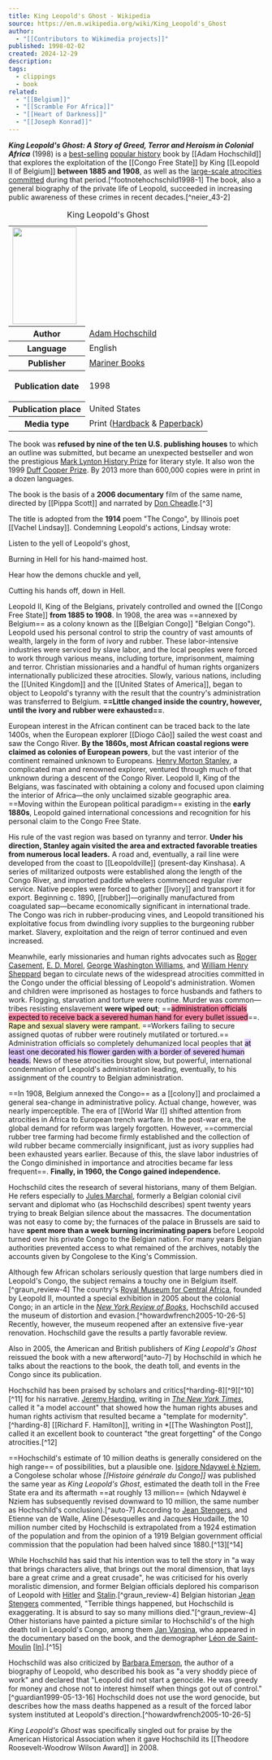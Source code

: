 ```yaml
---
title: King Leopold's Ghost - Wikipedia
source: https://en.m.wikipedia.org/wiki/King_Leopold's_Ghost
author:
  - "[[Contributors to Wikimedia projects]]"
published: 1998-02-02
created: 2024-12-29
description: 
tags:
  - clippings
  - book
related:
  - "[[Belgium]]"
  - "[[Scramble For Africa]]"
  - "[[Heart of Darkness]]"
  - "[[Joseph Konrad]]"
---
```

***King Leopold's Ghost: A Story of Greed, Terror and Heroism in Colonial Africa*** (1998) is a [best-selling](https://en.m.wikipedia.org/wiki/Best-selling "Best-selling") [popular history](https://en.m.wikipedia.org/wiki/Popular_history "Popular history") book by [[Adam Hochschild]] that explores the exploitation of the [[Congo Free State]] by King [[Leopold II of Belgium]]  **between 1885 and 1908**, as well as the [large-scale atrocities committed](https://en.m.wikipedia.org/wiki/Atrocities_in_the_Congo_Free_State "Atrocities in the Congo Free State") during that period.[^footnotehochschild1998-1] The book, also a general biography of the private life of Leopold, succeeded in increasing public awareness of these crimes in recent decades.[^neier_43-2]

<table><caption>King Leopold's Ghost<span></span></caption><tbody><tr><td colspan="2"><span><a href="https://en.m.wikipedia.org/wiki/File:King_Leopold%27s_Ghost_(Hochschild_book_-_cover_art).jpg"><img src="https://upload.wikimedia.org/wikipedia/en/b/b6/King_Leopold%27s_Ghost_%28Hochschild_book_-_cover_art%29.jpg" width="126" height="190"></a></span></td></tr><tr><th scope="row">Author</th><td><a href="https://en.m.wikipedia.org/wiki/Adam_Hochschild">Adam Hochschild</a></td></tr><tr><th scope="row">Language</th><td>English</td></tr><tr><th scope="row">Publisher</th><td><a href="https://en.m.wikipedia.org/wiki/Mariner_Books">Mariner Books</a></td></tr><tr><th scope="row"><p>Publication date</p></th><td>1998</td></tr><tr><th scope="row">Publication place</th><td>United States</td></tr><tr><th scope="row">Media&nbsp;type</th><td>Print (<a href="https://en.m.wikipedia.org/wiki/Hardcover">Hardback</a> &amp; <a href="https://en.m.wikipedia.org/wiki/Paperback">Paperback</a>)</td></tr></tbody></table>

The book was **refused by nine of the ten U.S. publishing houses** to which an outline was submitted, but became an unexpected bestseller and won the prestigious [Mark Lynton History Prize](https://en.m.wikipedia.org/wiki/Mark_Lynton_History_Prize "Mark Lynton History Prize") for literary style. It also won the 1999 [Duff Cooper Prize](https://en.m.wikipedia.org/wiki/Duff_Cooper_Prize "Duff Cooper Prize"). By 2013 more than 600,000 copies were in print in a dozen languages.

The book is the basis of a **2006 documentary** film of the same name, directed by [[Pippa Scott]] and narrated by [Don Cheadle](https://en.m.wikipedia.org/wiki/Don_Cheadle "Don Cheadle").[^3]

The title is adopted from the **1914** poem "The Congo", by Illinois poet [[Vachel Lindsay]]. Condemning Leopold's actions, Lindsay wrote:

Listen to the yell of Leopold's ghost,

Burning in Hell for his hand-maimed host.

Hear how the demons chuckle and yell,

Cutting his hands off, down in Hell.

Leopold II, King of the Belgians, privately controlled and owned the [[Congo Free State]] **from 1885 to 1908**. In 1908, the area was ==annexed by Belgium== as a colony known as the [[Belgian Congo]] "Belgian Congo"). Leopold used his personal control to strip the country of vast amounts of wealth, largely in the form of ivory and rubber. These labor-intensive industries were serviced by slave labor, and the local peoples were forced to work through various means, including torture, imprisonment, maiming and terror. Christian missionaries and a handful of human rights organizers internationally publicized these atrocities. Slowly, various nations, including the [[United Kingdom]] and the [[United States of America]], began to object to Leopold's tyranny with the result that the country's administration was transferred to Belgium. **==Little changed inside the country, however, until the ivory and rubber were exhausted==**.

European interest in the African continent can be traced back to the late 1400s, when the European explorer [[Diogo Cão]] sailed the west coast and saw the Congo River. **By the 1860s, most African coastal regions were claimed as colonies of European powers**, but the vast interior of the continent remained unknown to Europeans. [Henry Morton Stanley](https://en.m.wikipedia.org/wiki/Henry_Morton_Stanley "Henry Morton Stanley"), a complicated man and renowned explorer, ventured through much of that unknown during a descent of the Congo River. Leopold II, King of the Belgians, was fascinated with obtaining a colony and focused upon claiming the interior of Africa—the only unclaimed sizable geographic area. ==Moving within the European political paradigm== existing in the **early 1880s**, Leopold gained international concessions and recognition for his personal claim to the Congo Free State.

His rule of the vast region was based on tyranny and terror. **Under his direction, Stanley again visited the area and extracted favorable treaties from numerous local leaders.** A road and, eventually, a rail line were developed from the coast to [[Leopoldville]] (present-day Kinshasa). A series of militarized outposts were established along the length of the Congo River, and imported paddle wheelers commenced regular river service. Native peoples were forced to gather [[ivory]] and transport it for export. Beginning c. 1890, [[rubber]]—originally manufactured from coagulated sap—became economically significant in international trade. The Congo was rich in rubber-producing vines, and Leopold transitioned his exploitative focus from dwindling ivory supplies to the burgeoning rubber market. Slavery, exploitation and the reign of terror continued and even increased.

Meanwhile, early missionaries and human rights advocates such as [Roger Casement](https://en.m.wikipedia.org/wiki/Roger_Casement "Roger Casement"), [E. D. Morel](https://en.m.wikipedia.org/wiki/E._D._Morel "E. D. Morel"), [George Washington Williams](https://en.m.wikipedia.org/wiki/George_Washington_Williams "George Washington Williams"), and [William Henry Sheppard](https://en.m.wikipedia.org/wiki/William_Henry_Sheppard "William Henry Sheppard") began to circulate news of the widespread atrocities committed in the Congo under the official blessing of Leopold's administration. Women and children were imprisoned as hostages to force husbands and fathers to work. Flogging, starvation and torture were routine. 
Murder was common—tribes resisting enslavement **were wiped out**; ==<mark style="background: #FF5582A6;">administration officials expected to receive back a severed human hand for every bullet issued</mark>==.
<mark style="background: #FFF3A3A6;">Rape and sexual slavery were rampant. </mark>
==Workers failing to secure assigned quotas of rubber were routinely mutilated or tortured.==
Administration officials so completely dehumanized local peoples that <mark style="background: #D2B3FFA6;">at least one decorated his flower garden with a border of severed human heads.</mark> 
News of these atrocities brought slow, but powerful, international condemnation of Leopold's administration leading, eventually, to his assignment of the country to Belgian administration.

==In 1908, Belgium annexed the Congo== as a [[colony]] and proclaimed a general sea-change in administrative policy. Actual change, however, was nearly imperceptible. The era of [[World War I]] shifted attention from atrocities in Africa to European trench warfare. 
In the post-war era, the global demand for reform was largely forgotten. However, ==commercial rubber tree farming had become firmly established and the collection of wild rubber became commercially insignificant, just as ivory supplies had been exhausted years earlier. Because of this, the slave labor industries of the Congo diminished in importance and atrocities became far less frequent==.
**Finally, in 1960, the Congo gained independence.**

Hochschild cites the research of several historians, many of them Belgian. He refers especially to [Jules Marchal](https://en.m.wikipedia.org/wiki/Jules_Marchal "Jules Marchal"), formerly a Belgian colonial civil servant and diplomat who (as Hochschild describes) spent twenty years trying to break Belgian silence about the massacres. 
The documentation was not easy to come by; the furnaces of the palace in Brussels are said to have **spent more than a week burning incriminating papers** before Leopold turned over his private Congo to the Belgian nation. For many years Belgian authorities prevented access to what remained of the archives, notably the accounts given by Congolese to the King's Commission.

Although few African scholars seriously question that large numbers died in Leopold's Congo, the subject remains a touchy one in Belgium itself.[^graun_review-4] The country's [Royal Museum for Central Africa](https://en.m.wikipedia.org/wiki/Royal_Museum_for_Central_Africa "Royal Museum for Central Africa"), founded by Leopold II, mounted a special exhibition in 2005 about the colonial Congo; in an article in the *[New York Review of Books](https://en.m.wikipedia.org/wiki/New_York_Review_of_Books "New York Review of Books")*, Hochschild accused the museum of distortion and evasion.[^howardwfrench2005-10-26-5] Recently, however, the museum reopened after an extensive five-year renovation. Hochschild gave the results a partly favorable review.

Also in 2005, the American and British publishers of *King Leopold's Ghost* reissued the book with a new afterword[^auto-7] by Hochschild in which he talks about the reactions to the book, the death toll, and events in the Congo since its publication.

Hochschild has been praised by scholars and critics[^harding-8][^9][^10][^11] for his narrative. [Jeremy Harding](https://en.m.wikipedia.org/wiki/Jeremy_Harding "Jeremy Harding"), writing in *[The New York Times](https://en.m.wikipedia.org/wiki/The_New_York_Times "The New York Times")*, called it "a model account" that showed how the human rights abuses and human rights activism that resulted became a "template for modernity".[^harding-8] [[Richard F. Hamilton]], writing in *[[The Washington Post]], called it an excellent book to counteract "the great forgetting" of the Congo atrocities.[^12]

==Hochschild's estimate of 10 million deaths is generally considered on the high range== of possibilities, but a plausible one. [Isidore Ndaywel è Nziem](https://en.m.wikipedia.org/wiki/Isidore_Ndaywel_%C3%A8_Nziem "Isidore Ndaywel è Nziem"), a Congolese scholar whose *[[Histoire générale du Congo]]* was published the same year as *King Leopold's Ghost*, estimated the death toll in the Free State era and its aftermath ==at roughly 13 million== (which Ndaywel è Nziem has subsequently revised downward to 10 million, the same number as Hochschild's conclusion).[^auto-7] According to [Jean Stengers](https://en.m.wikipedia.org/wiki/Jean_Stengers "Jean Stengers"), and Etienne van de Walle, Aline Désesquelles and Jacques Houdaille, the 10 million number cited by Hochschild is extrapolated from a 1924 estimation of the population and from the opinion of a 1919 Belgian government official commission that the population had been halved since 1880.[^13][^14]

While Hochschild has said that his intention was to tell the story in "a way that brings characters alive, that brings out the moral dimension, that lays bare a great crime and a great crusade", he was criticised for his overly moralistic dimension, and former Belgian officials deplored his comparison of Leopold with [Hitler](https://en.m.wikipedia.org/wiki/Adolf_Hitler "Adolf Hitler") and [Stalin](https://en.m.wikipedia.org/wiki/Joseph_Stalin "Joseph Stalin").[^graun_review-4] Belgian historian [Jean Stengers](https://en.m.wikipedia.org/wiki/Jean_Stengers "Jean Stengers") commented, "Terrible things happened, but Hochschild is exaggerating. It is absurd to say so many millions died."[^graun_review-4] 
Other historians have painted a picture similar to Hochschild's of the high death toll in Leopold's Congo, among them [Jan Vansina](https://en.m.wikipedia.org/wiki/Jan_Vansina "Jan Vansina"), who appeared in the documentary based on the book, and the demographer [Léon de Saint-Moulin](https://en.m.wikipedia.org/w/index.php?title=L%C3%A9on_de_Saint-Moulin&action=edit&redlink=1 "Léon de Saint-Moulin (page does not exist)") \[[ln](https://ln.wikipedia.org/wiki/L%C3%A9on_de_Saint_Moulin "ln:Léon de Saint Moulin")\].[^15]

Hochschild was also criticized by [Barbara Emerson](https://en.m.wikipedia.org/wiki/Barbara_Emerson "Barbara Emerson"), the author of a biography of Leopold, who described his book as "a very shoddy piece of work" and declared that "Leopold did not start a genocide. He was greedy for money and chose not to interest himself when things got out of control."[^guardian1999-05-13-16] Hochschild does not use the word genocide, but describes how the mass deaths happened as a result of the forced labor system instituted at Leopold's direction.[^howardwfrench2005-10-26-5]

*King Leopold's Ghost* was specifically singled out for praise by the American Historical Association when it gave Hochschild its [[Theodore Roosevelt-Woodrow Wilson Award]] in 2008.